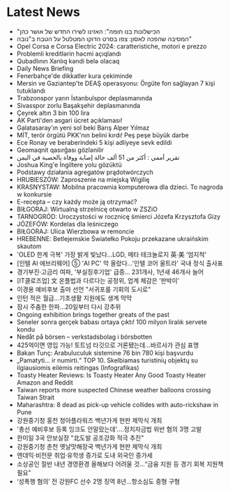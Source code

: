 # Latest News
-  "הכישלונות בנו חומה": האזינו לשירו החדש של אושר כהן
-  המסיבה שהפכה לאסון: צפו בסרט הדוקו המטלטל על הטבח ב"נובה"
-  Opel Corsa e Corsa Electric 2024: caratteristiche, motori e prezzo
-  Problemli kreditlərin həcmi açıqlandı
-  Qubadlının Xanlıq kəndi belə olacaq
-  Daily News Briefing
-  Fenerbahçe'de dikkatler kura çekiminde
-  Mersin ve Gaziantep'te DEAŞ operasyonu: Örgüte fon sağlayan 7 kişi tutuklandı
-  Trabzonspor yarın İstanbulspor deplasmanında
-  Sivasspor zorlu Başakşehir deplasmanında
-  Çeyrek altın 3 bin 100 lira
-  AK Parti'den asgari ücret açıklaması!
-  Galatasaray'ın yeni sol beki Barış Alper Yılmaz
-  MİT, terör örgütü PKK'nın belini kırdı! Peş peşe büyük darbe
-  Ece Ronay ve beraberindeki 5 kişi adliyeye sevk edildi
-  Geomaqnit qasırğası gözlənilir
-  تقرير أممي : أكثر من 51 ألف حالة إصابة ووفاة بالحصبة في اليمن
-  Joshua King'e İngiltere yolu gözüktü
-  Podstawy działania agregatów prądotwórczych
-  HRUBIESZÓW: Zaproszenie na miejską Wigilię
-  KRASNYSTAW: Mobilna pracownia komputerowa dla dzieci. To nagroda w konkursie
-  E-recepta – czy każdy może ją otrzymać?
-  BIŁGORAJ: Wirtualną strzelnicę otwarto w ZSZiO
-  TARNOGRÓD: Uroczystości w rocznicę śmierci Józefa Krzysztofa Gizy
-  JÓZEFÓW: Kordelas dla leśniczego
-  BIŁGORAJ: Ulica Wierzbowa w remoncie
-  HREBENNE: Betlejemskie Światełko Pokoju przekazane ukraińskim skautom
-  'OLED 한계 극복' 가장 밝게 빛났다…LGD, 메타 테크놀로지 英·美 ‘엄지척'
-  [인텔 AI 에브리웨어] ⑤ 'AI PC' 막 올랐다…'인텔 코어 울트라' 국내 정식 출사표
-  경기부진·고금리 여파, '부실징후기업' 급증… 231개사, 1년새 46개사 늘어
-  [IT클로즈업] 文 온플법과 다르다는 공정위, 업계 체감은 ‘판박이’
-  이경용 예비후보 출마 선언 "서귀포를 기회의 도시로"
-  인턴 적은 월급...기초생활 지원에도 생계 막막
-  잠시 주춤한 한파...20일부터 다시 강추위
-  Ongoing exhibition brings together greats of the past
-  Seneler sonra gerçek babası ortaya çıktı! 100 milyon liralık servete kondu
-  Nedåt på börsen – verkstadsbolag i börsbotten
-  425억이면 영입 가능! 토트넘 타깃으로 거론됐는데…바르사가 관심 표명
-  Bakan Tunç: Arabuluculuk sistemine 76 bin 780 kişi başvurdu
-  „Pamatyti... ir numirti.“ TOP 10. Skelbiamas turistinių objektų su ilgiausiomis eilėmis reitingas (Infografikas)
-  Toasty Heater Reviews: Is Toasty Heater Any Good Toasty Heater Amazon and Reddit
-  Taiwan reports more suspected Chinese weather balloons crossing Taiwan Strait
-  Maharashtra: 8 dead as pick-up vehicle collides with auto-rickshaw in Pune
-  강원중기청 홍천 청아플라워즈 백년가게 현판 제막식 개최
-  '총선 예비후보 등록 잉크도 안말랐는데'.…정치자금법 위반 혐의 3명 고발
-  한미일 3국 안보실장 "北도발 공조강화 적극 추진"
-  강원중기청 춘천 옛날맛해장국 백년가게 현판 제막식 개최
-  엔데믹·비전문 취업·유학생 증가로 도내 외국인 증가세
-  소상공인 절반 내년 경영환경 올해보다 어려울 것…“금융 지원 등 경기 회복 지원책 필요”
-  ‘성폭행 혐의’ 전 강원FC 선수 2명 징역 8년…항소심도 중형 구형
